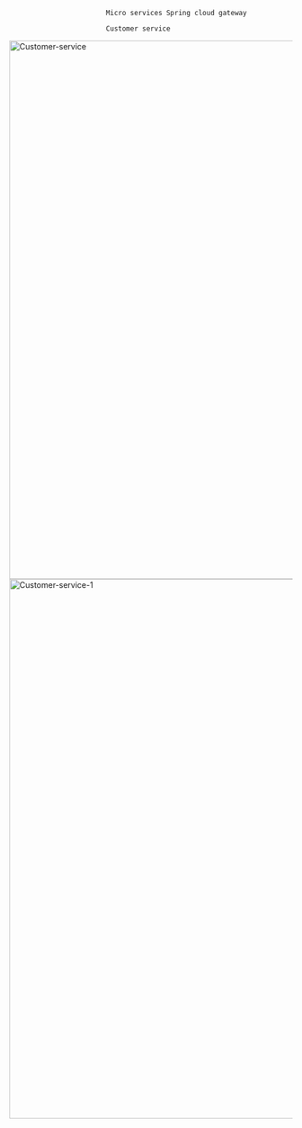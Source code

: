                            Micro services Spring cloud gateway 
                            
                            Customer service
                         
<img width="957" alt="Customer-service" src="https://user-images.githubusercontent.com/83584345/201545131-a35e2536-0fd9-4bf0-a64e-0b68d8af9eab.png">
<img width="959" alt="Customer-service-1" src="https://user-images.githubusercontent.com/83584345/201545136-df6fc133-c3f4-4e59-89e9-61cd6fc16b77.png">

                            
